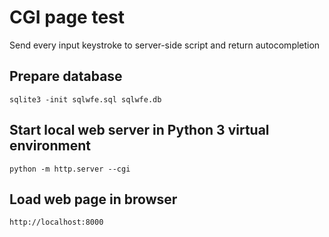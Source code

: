 # CGI page test
Send every input keystroke to server-side script and return autocompletion
## Prepare database
    sqlite3 -init sqlwfe.sql sqlwfe.db
## Start local web server in Python 3 virtual environment
    python -m http.server --cgi
## Load web page in browser
    http://localhost:8000
